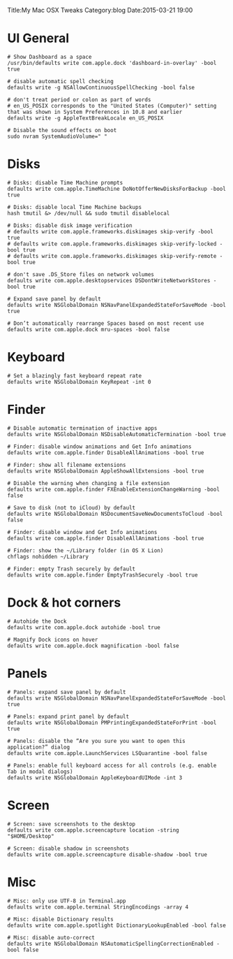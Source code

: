 Title:My Mac OSX Tweaks
Category:blog
Date:2015-03-21 19:00

# UI General                                                                   

    # Show Dashboard as a space
    /usr/bin/defaults write com.apple.dock 'dashboard-in-overlay' -bool true
    
    # disable automatic spell checking
    defaults write -g NSAllowContinuousSpellChecking -bool false
    
    # don't treat period or colon as part of words
    # en_US_POSIX corresponds to the "United States (Computer)" setting that was shown in System Preferences in 10.8 and earlier
    defaults write -g AppleTextBreakLocale en_US_POSIX

    # Disable the sound effects on boot
    sudo nvram SystemAudioVolume=" "

# Disks                                                                        

    # Disks: disable Time Machine prompts
    defaults write com.apple.TimeMachine DoNotOfferNewDisksForBackup -bool true

    # Disks: disable local Time Machine backups
    hash tmutil &> /dev/null && sudo tmutil disablelocal

    # Disks: disable disk image verification
    # defaults write com.apple.frameworks.diskimages skip-verify -bool true
    # defaults write com.apple.frameworks.diskimages skip-verify-locked -bool true
    # defaults write com.apple.frameworks.diskimages skip-verify-remote -bool true

    # don't save .DS_Store files on network volumes
    defaults write com.apple.desktopservices DSDontWriteNetworkStores -bool true

    # Expand save panel by default
    defaults write NSGlobalDomain NSNavPanelExpandedStateForSaveMode -bool true

    # Don’t automatically rearrange Spaces based on most recent use
    defaults write com.apple.dock mru-spaces -bool false

# Keyboard                                                                     

    # Set a blazingly fast keyboard repeat rate
    defaults write NSGlobalDomain KeyRepeat -int 0

# Finder                                                                      

    # Disable automatic termination of inactive apps
    defaults write NSGlobalDomain NSDisableAutomaticTermination -bool true

    # Finder: disable window animations and Get Info animations
    defaults write com.apple.finder DisableAllAnimations -bool true

    # Finder: show all filename extensions
    defaults write NSGlobalDomain AppleShowAllExtensions -bool true

    # Disable the warning when changing a file extension
    defaults write com.apple.finder FXEnableExtensionChangeWarning -bool false

    # Save to disk (not to iCloud) by default
    defaults write NSGlobalDomain NSDocumentSaveNewDocumentsToCloud -bool false

    # Finder: disable window and Get Info animations
    defaults write com.apple.finder DisableAllAnimations -bool true

    # Finder: show the ~/Library folder (in OS X Lion)
    chflags nohidden ~/Library

    # Finder: empty Trash securely by default
    defaults write com.apple.finder EmptyTrashSecurely -bool true

# Dock & hot corners                                                          

    # Autohide the Dock
    defaults write com.apple.dock autohide -bool true

    # Magnify Dock icons on hover
    defaults write com.apple.dock magnification -bool false

# Panels                                                                      

    # Panels: expand save panel by default
    defaults write NSGlobalDomain NSNavPanelExpandedStateForSaveMode -bool true

    # Panels: expand print panel by default
    defaults write NSGlobalDomain PMPrintingExpandedStateForPrint -bool true

    # Panels: disable the “Are you sure you want to open this application?” dialog
    defaults write com.apple.LaunchServices LSQuarantine -bool false

    # Panels: enable full keyboard access for all controls (e.g. enable Tab in modal dialogs)
    defaults write NSGlobalDomain AppleKeyboardUIMode -int 3

# Screen                                                                      

    # Screen: save screenshots to the desktop
    defaults write com.apple.screencapture location -string "$HOME/Desktop"

    # Screen: disable shadow in screenshots
    defaults write com.apple.screencapture disable-shadow -bool true

# Misc                                                                        

    # Misc: only use UTF-8 in Terminal.app
    defaults write com.apple.terminal StringEncodings -array 4

    # Misc: disable Dictionary results
    defaults write com.apple.spotlight DictionaryLookupEnabled -bool false

    # Misc: disable auto-correct
    defaults write NSGlobalDomain NSAutomaticSpellingCorrectionEnabled -bool false

<!---
{% comment %} 
for app in "Dashboard" "Dock" "Finder" "SystemUIServer" "Terminal" "iTunes"; do
    killall "$app" > /dev/null 2>&1
done
{% uncomment %} 
-->
